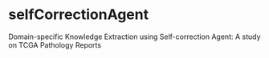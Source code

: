 # selfCorrectionAgent
Domain-specific Knowledge Extraction using Self-correction Agent: A study on TCGA Pathology Reports
